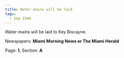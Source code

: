 ```yaml
---  
title: Water mains will be laid  
tags:  
  - Sep 1946  
---  
```

  
Water mains will be laid to Key Biscayne.  
  
Newspapers: **Miami Morning News or The Miami Herald**  
  
Page: **1**, Section: **A** 
